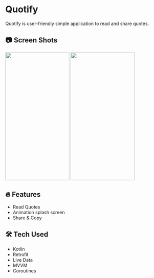 # Quotify
Quotify is user-friendly simple application to read and share quotes.

## 📷 Screen Shots
<img src="https://user-images.githubusercontent.com/94643962/213028200-34e3b7a1-7cee-4584-a58c-8506e9153270.jpeg" width="200" height="400"/> <img src="https://user-images.githubusercontent.com/94643962/213028259-812a84fc-3d43-4a03-b956-5121f351195e.jpeg" width="200" height="400"/>

## 🔥 Features
 - Read Quotes
 - Animation splash screen
 - Share & Copy
 
  ## 🛠 Tech Used
- Kotlin
- Retrofit
- Live Data
- MVVM
- Coroutines
